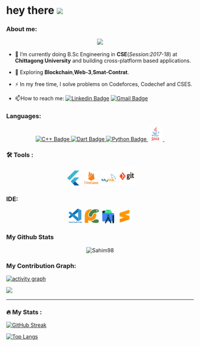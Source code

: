 <h1>
  hey there
  <img src="https://media.giphy.com/media/hvRJCLFzcasrR4ia7z/giphy.gif" width="30px"/>
</h1>

### **About me:**

  
</div>
<div id="header" align="center">
  <img src="https://media.giphy.com/media/M9gbBd9nbDrOTu1Mqx/giphy.gif" width="100"/>
</div>



- :telescope: I’m currently doing B.Sc Engineering in **CSE**(*Session:2017-18*) at **Chittagong University** and  building cross-platflorm based applications.

- :seedling: Exploring **Blockchain**,**Web-3**,**Smat-Contrat**.

- :zap: In my free time, I solve problems on Codeforces, Codechef and CSES.

- :mailbox:How to reach me:   [![Linkedin Badge](https://img.shields.io/badge/-sahim-blue?style=flat&logo=Linkedin&logoColor=white)](https://www.linkedin.com/in/sahim-salem-24651418b) 
[![Gmail Badge](https://img.shields.io/badge/-sahim-red?style=flat&logo=Gmail&logoColor=white)](sahimsalem@gmail.com)

### **Languages:**
<div id="badges" align = "center">
  
  <a href="https://docs.microsoft.com/en-us/cpp/?view=msvc-170">
    <img src="https://img.shields.io/badge/C++-blue?style=for-the-badge&logo=c++&logoColor=red" alt="C++ Badge"/>
  </a>
  <a href="https://dart.dev/guides">
     <img src="https://img.shields.io/badge/Dart-indigo?style=for-the-badge&logo=dart&logoColor=blue" alt="Dart Badge"/>
  </a>
    <a href="https://docs.python.org/3/">
    <img src="https://img.shields.io/badge/Python-blue?style=for-the-badge&logo=python&logoColor=yellow" alt="Python Badge"/>
  </a>
  
  </a>
  </a>
     <a href="https://docs.oracle.com/en/java/">
   <img src="https://github.com/devicons/devicon/blob/master/icons/java/java-original-wordmark.svg" title="Java" alt="Java" width="40" height="40"/>&nbsp;
  </a>
</div>

### **:hammer_and_wrench: Tools :**

<div align = "center">
  <img src="https://github.com/devicons/devicon/blob/master/icons/flutter/flutter-original.svg" title="Flutter" alt="Flutter" width="40" height="40"/>&nbsp;
  <img src="https://github.com/devicons/devicon/blob/master/icons/firebase/firebase-plain-wordmark.svg" title="Firebase" alt="Firebase" width="40" height="40"/>&nbsp;
  <img src="https://github.com/devicons/devicon/blob/master/icons/mysql/mysql-original-wordmark.svg" title="MySQL"  alt="MySQL" width="40" height="40"/>&nbsp;
  <img src="https://github.com/devicons/devicon/blob/master/icons/git/git-original-wordmark.svg" title="Git" **alt="Git" width="40" height="50"/>
</div>

### **IDE:**
<div align = "center">
 <img src="https://github.com/devicons/devicon/blob/master/icons/vscode/vscode-original-wordmark.svg" alt="VSCode" height = "40" width = "40"/>
 <img src = "https://github.com/devicons/devicon/blob/master/icons/pycharm/pycharm-original.svg" alt - "PyCharm" height = 40 width = "40"/>
  <img src = "https://github.com/devicons/devicon/blob/master/icons/androidstudio/androidstudio-original.svg" alt = "AndroidStudio" height = "40" width = "40"/>
   <img src="https://github.com/SublimeText/AFileIcon/blob/master/icons/svg/file_type_sublime.svg" alt="Sublime" height = "40" width = "40"/>
</div>
  



### My Github Stats
<p align="center"> <img src="https://github-readme-stats.vercel.app/api?username=Sahim98&show_icons=true&count_private=true&theme=dark" alt="Sahim98" />


### **My Contribution Graph:**
 
 <!-- ACTIVITY GRAPH TRACKER -->
[![activity graph](https://activity-graph.herokuapp.com/graph?username=Sahim98&theme=react-dark)](https://github.com/Sahim98/github-readme-activity-graph)

  <!-- Profile views -->
![](https://komarev.com/ghpvc/?username=Sahim98)

<!--  CONTRIBUTION AND STREAK BLOCK -->
---

### :fire: My Stats :

[![GitHub Streak](http://github-readme-streak-stats.herokuapp.com?user=Sahim98&theme=dark&background=000000)](https://git.io/streak-stats)


<!--  TOP LANGUAGES STATISTICS -->
[![Top Langs](https://github-readme-stats.vercel.app/api/top-langs/?username=Sahim98&layout=compact&theme=dark)](https://github.com/Sahim98/Sahim98/blob/main/README.md)




